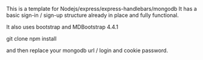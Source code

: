 This is a template for Nodejs/express/express-handlebars/mongodb
It has a basic sign-in / sign-up structure already in place and fully functional.

It also uses bootstrap and MDBootstrap 4.4.1

git clone
npm install

and then replace your mongodb url / login and cookie password.